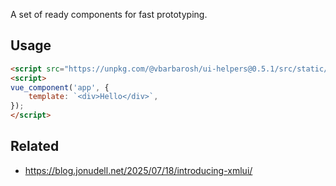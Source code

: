 A set of ready components for fast prototyping.

## Usage

```html
<script src="https://unpkg.com/@vbarbarosh/ui-helpers@0.5.1/src/static/js/bundle.js"></script>
<script>
vue_component('app', {
    template: `<div>Hello</div>`,
});
</script>
```

## Related

- https://blog.jonudell.net/2025/07/18/introducing-xmlui/
